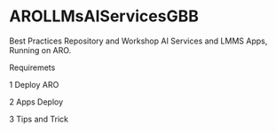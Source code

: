 # AROLLMsAIServicesGBB
Best Practices Repository and Workshop AI Services and LMMS Apps, Running on ARO.

Requiremets

1 Deploy ARO

2 Apps Deploy

3 Tips and Trick



